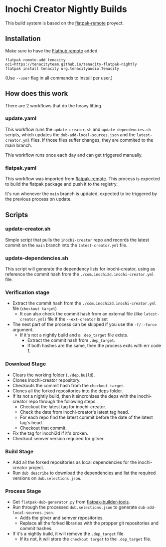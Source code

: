 # Inochi Creator Nightly Builds

This build system is based on the [flatpak-remote](https://github.com/TheEvilSkeleton/flatpak-remote) proyect.

## Installation

Make sure to have the [Flathub remote](https://flatpak.org/setup/) added.

```
flatpak remote-add tenacity oci+https://tenacityteam.github.io/tenacity-flatpak-nightly
flatpak install tenacity org.tenacityaudio.Tenacity
```

(Use `--user` flag in all commands to install per user.)

## How does this work

There are 2 workflows that do the heavy lifting.

### update.yaml

This workflow runs the `update-creator.sh` and `update-dependencies.sh` scripts, which updates the 
`dub-add-local-sources.json` and the `latest-creator.yml` files. If those files suffer changes, 
they are commited to the main branch.

This workflow runs once each day and can get triggered manually.

### flatpak.yaml

This workflow was imported from [flatpak-remote](https://github.com/TheEvilSkeleton/flatpak-remote).
This process is expected to build the flatpak package and push it to the registry.

It's run whenever the `main` branch is updated, expected to be triggered by the previous process on
update. 

## Scripts

### update-creator.sh

Simple script that pulls the `inochi-creator` repo and records the latest commit on the `main` 
branch into the `latest-creator.yml` file.

### update-dependencies.sh

This script will generate the dependency lists for inochi-creator, using as reference the commit hash from the `./com.inochi2d.inochi-creator.yml` file.

### Verification stage
* Extract the commit hash from the `./com.inochi2d.inochi-creator.yml` file (`checkout target`)
  * It can also check the commit hash from an external file (like `latest-creator.yml`) file if the `--ext-creator` is set
* The next part of the process can be skipped if you use the `-f/--force` argument.
  * If it's not a nightly build and a `.dep_target` file exists.
    * Extract the commit hash from `.dep_target`.
    * If both hashes are the same, then the process exits with err code 1.

### Download Stage
* Clears the working folder (`./dep.build`).
* Clones inochi-creator repository.
* Checkouts the commit hash from the `checkout target`.
* Clones all the forked repositories into the deps folder.
* If its not a nightly build, then it sincronizes the deps with the inochi-creator repo through the following steps.
  * Checkout the latest tag for inochi-creator.
  * Check the date from inochi-creator's latest tag head.
  * For each repo find the latest commit before the date of the latest tag's head.
  * Checkout that commit.
* Fix the tag for inochi2d if it's broken.
* Checkout semver version required for gitver.

### Build Stage
* Add all the forked repositories as local dependencies for the inochi-creator project.
* Run `dub describe` to download the dependencies and list the required versions on `dub.selections.json`.

### Process Stage
* Get `flatpak-dub-generator.py` from [flatpak-builder-tools](https://github.com/flatpak/flatpak-builder-tools).
* Run through the processed `dub.selections.json` to generate `dub-add-local-sources.json`.
  * Adds the gitver and semver repositories.
  * Replace all the forked libraries with the propper git repositories and commit hashes.
* If it's a nightly build, it will remove the `.dep_target` file.
  * If its not, it will store the `checkout target` to the `.dep_target` file.